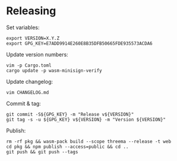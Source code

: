 # Releasing

Set variables:

    export VERSION=X.Y.Z
    export GPG_KEY=E7ADD9914E260E8B35DFB50665FDE935573ACDA6

Update version numbers:

    vim -p Cargo.toml
    cargo update -p wasm-minisign-verify

Update changelog:

    vim CHANGELOG.md

Commit & tag:

    git commit -S${GPG_KEY} -m "Release v${VERSION}"
    git tag -s -u ${GPG_KEY} v${VERSION} -m "Version ${VERSION}"

Publish:

    rm -rf pkg && wasm-pack build --scope threema --release -t web
    cd pkg && npm publish --access=public && cd ..
    git push && git push --tags
